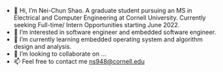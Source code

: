 - 👋 Hi, I’m Nei-Chun Shao. A graduate student pursuing an MS in Electrical and Computer Engineering at Cornell University.
Currently seeking Full-time/ Intern Opportunities starting June 2022.
- 👀 I’m interested in software engineer and embedded software engineer.
- 🌱 I’m currently learning embedded operating system and algorithm design and analysis.
- 💞️ I’m looking to collaborate on ...
- 📫 Feel free to contact me ns948@cornell.edu

<!---
shaojim12/shaojim12 is a ✨ special ✨ repository because its `README.md` (this file) appears on your GitHub profile.
You can click the Preview link to take a look at your changes.
--->
